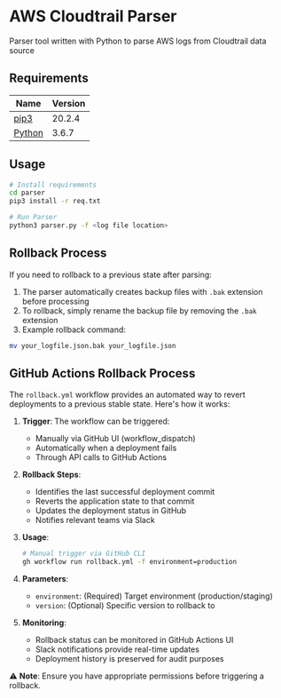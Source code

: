 # AWS Cloudtrail Parser

Parser tool written with Python to parse AWS logs from Cloudtrail data source  

## Requirements

| Name | Version |
|------|-------------|
| <a name="eksctl"></a> [pip3](pip3) | 20.2.4 
| <a name="eksctl"></a> [Python](Python) | 3.6.7

## Usage
```bash
# Install requirements
cd parser
pip3 install -r req.txt

# Run Parser
python3 parser.py -f <log file location>
```

## Rollback Process
If you need to rollback to a previous state after parsing:

1. The parser automatically creates backup files with `.bak` extension before processing
2. To rollback, simply rename the backup file by removing the `.bak` extension
3. Example rollback command:
```bash
mv your_logfile.json.bak your_logfile.json
```

## GitHub Actions Rollback Process

The `rollback.yml` workflow provides an automated way to revert deployments to a previous stable state. Here's how it works:

1. **Trigger**: The workflow can be triggered:
   - Manually via GitHub UI (workflow_dispatch)
   - Automatically when a deployment fails
   - Through API calls to GitHub Actions

2. **Rollback Steps**:
   - Identifies the last successful deployment commit
   - Reverts the application state to that commit
   - Updates the deployment status in GitHub
   - Notifies relevant teams via Slack

3. **Usage**:
   ```bash
   # Manual trigger via GitHub CLI
   gh workflow run rollback.yml -f environment=production
   ```

4. **Parameters**:
   - `environment`: (Required) Target environment (production/staging)
   - `version`: (Optional) Specific version to rollback to

5. **Monitoring**:
   - Rollback status can be monitored in GitHub Actions UI
   - Slack notifications provide real-time updates
   - Deployment history is preserved for audit purposes

⚠️ **Note**: Ensure you have appropriate permissions before triggering a rollback.
